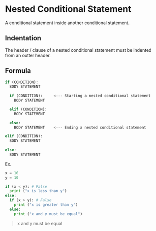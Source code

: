 # Nested Conditional Statement
A conditional statement inside another conditional statement.

## Indentation
The header / clause of a nested conditional statement must be indented from an outter header.

## Formula
```python
if (CONDITION):
  BODY STATEMENT
  
  if (CONDITION):     <--- Starting a nested conditional statement
    BODY STATEMENT

  elif (CONDITION):
    BODY STATEMENT

  else:
    BODY STATEMENT    <--- Ending a nested conditional statement

elif (CONDITION):
  BODY STATEMENT
  
else:
  BODY STATEMENT

```
Ex.
```python
x = 10
y = 10

if (x < y): # False
  print ("x is less than y")
else:
  if (x > y): # False
    print ("x is greater than y")
  else:
    print ("x and y must be equal")
```
> x and y must be equal